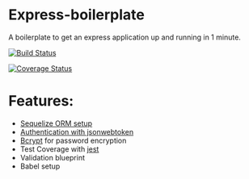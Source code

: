 # Express-boilerplate
A boilerplate to get an express application up and running in 1 minute.

[![Build Status](https://travis-ci.org/oriechinedu/express-boilerplate.svg?branch=develop)](https://travis-ci.org/oriechinedu/express-boilerplate)

[![Coverage Status](https://coveralls.io/repos/github/oriechinedu/express-boilerplate/badge.svg?branch=develop)](https://coveralls.io/github/oriechinedu/express-boilerplate?branch=develop)

# Features:
- [Sequelize ORM setup](https://sequelize.org/)
- [Authentication with jsonwebtoken](https://www.npmjs.com/package/jsonwebtoken)
- [Bcrypt](https://www.npmjs.com/package/bcrypt) for password encryption
- Test Coverage with [jest](https://jestjs.io/)
- Validation blueprint
- Babel setup
